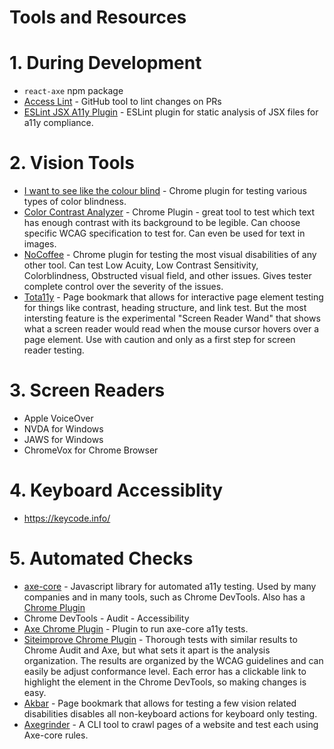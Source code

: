 # Tools and Resources
# 1. During Development
* `react-axe` npm package
* [Access Lint](https://www.accesslint.com/) - GitHub tool to lint changes on PRs
* [ESLint JSX A11y Plugin](https://github.com/evcohen/eslint-plugin-jsx-a11y) - ESLint plugin for static analysis of JSX files for a11y compliance.

# 2. Vision Tools
* [I want to see like the colour blind](https://chrome.google.com/webstore/detail/i-want-to-see-like-the-co/jebeedfnielkcjlcokhiobodkjjpbjia) - Chrome plugin for testing various types of color blindness.
* [Color Contrast Analyzer](https://chrome.google.com/webstore/detail/color-contrast-analyzer/dagdlcijhfbmgkjokkjicnnfimlebcll) - Chrome Plugin - great tool to test which text has enough contrast with its background to be legible. Can choose specific WCAG specification to test for. Can even be used for text in images.
* [NoCoffee](https://accessgarage.wordpress.com/) - Chrome plugin for testing the most visual disabilities of any other tool. Can test Low Acuity, Low Contrast Sensitivity, Colorblindness, Obstructed visual field, and other issues. Gives tester complete control over the severity of the issues.
* [Tota11y](https://khan.github.io/tota11y/) - Page bookmark that allows for interactive page element testing for things like contrast, heading structure, and link test. But the most intersting feature is the experimental "Screen Reader Wand" that shows what a screen reader would read when the mouse cursor hovers over a page element. Use with caution and only as a first step for screen reader testing.


# 3. Screen Readers
- Apple VoiceOver
- NVDA for Windows
- JAWS for Windows
- ChromeVox for Chrome Browser

# 4. Keyboard Accessiblity
- https://keycode.info/

# 5. Automated Checks
* [axe-core](https://github.com/dequelabs/axe-core) - Javascript library for automated a11y testing. Used by many companies and in many tools, such as Chrome DevTools. Also has a [Chrome Plugin](https://chrome.google.com/webstore/detail/axe/lhdoppojpmngadmnindnejefpokejbdd)
* Chrome DevTools - Audit - Accessibility
* [Axe Chrome Plugin](https://chrome.google.com/webstore/detail/axe/lhdoppojpmngadmnindnejefpokejbdd) - Plugin to run axe-core a11y tests.
* [Siteimprove Chrome Plugin](https://chrome.google.com/webstore/detail/siteimprove-accessibility/efcfolpjihicnikpmhnmphjhhpiclljc) - Thorough tests with similar results to Chrome Audit and Axe, but what sets it apart is the analysis organization. The results are organized by the WCAG guidelines and can easily be adjust conformance level. Each error has a clickable link to highlight the element in the Chrome DevTools, so making changes is easy.
* [Akbar](http://howlowck.github.io/Akbar/) - Page bookmark that allows for testing a few vision related disabilities disables all non-keyboard actions for keyboard only testing.
* [Axegrinder](https://github.com/claflamme/axegrinder) - A CLI tool to crawl pages of a website and test each using Axe-core rules.
